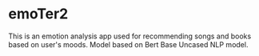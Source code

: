 # emoTer2
This is an emotion analysis app used for recommending songs and books based on user's moods. 
Model based on Bert Base Uncased NLP model. 
